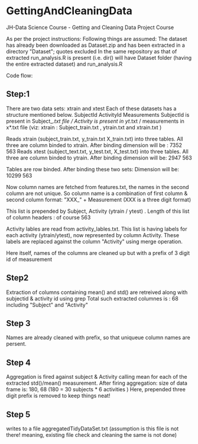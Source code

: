 # GettingAndCleaningData
JH-Data Science Course - Getting and Cleaning Data Project Course

As per the project instructions:
Following things are assumed:
The dataset has already been downloaded as Dataset.zip and has been extracted in a directory "Dataset"; quotes excluded
In the same repository as that of extracted run_analysis.R is present
(i.e. dir() will have Dataset folder (having the entire extracted dataset) and run_analysis.R


Code flow:
## Step:1
There are two data sets: xtrain and xtest
Each of these datasets has a structure mentioned below.
 SubjectId  ActivityId  Measurements
SubjectId is present in Subject_*.txt file / Activity is present in yt*.txt / measurements in x*.txt file
(viz: xtrain : Subject_train.txt , ytrain.txt and xtrain.txt )
 
 
Reads xtrain (subject_train.txt, y_train.txt X_train.txt) into three tables.
All three are column binded to xtrain. After binding dimension will be : 7352  563
Reads xtest (subject_text.txt, y_test.txt, X_test.txt) into three tables.
All three are column binded to ytrain. After binding dimension will be: 2947  563
 
 Tables are row binded.
 After binding these two sets: Dimension will be: 10299   563
 
 
 Now column names are fetched from features.txt, the names in the second column are not unique.
 So column name is a combination of first column & second column format: "XXX_" + Measurement
 (XXX is a three digit format)
 
 This list is prepended by Subject, Activity (ytrain / ytest) .
 Length of this list of column headers : of course 563 
 
 Activity lables are read from activity_lables.txt. This list is having labels for each activity (ytrain/ytest), now represented by column Activity. These labels are replaced against the column "Activity" using merge operation.
 
 Here itself, names of the columns are cleaned up but with a prefix of 3 digit id of measurement
 
 
## Step2
 Extraction of columns containing mean() and std() are retreived along with subjectid & activity id using grep
 Total such extracted columnes is : 68 including "Subject" and "Activity"
## Step 3
  Names are already cleaned with prefix, so that uniqueue column names are persent.

## Step 4
  Aggregation is fired against subject & Activity calling mean for each of the extracted std()/mean() measurement.
  After firing aggregation: size of data frame is: 180, 68 
  (180 =  30 subjects * 6 activities )
  Here, prepended three digit prefix is removed to keep things neat!
## Step 5
  writes to a file  aggregatedTidyDataSet.txt (assumption is this file is not there! meaning, existing file check and cleaning the same is not done)
  
 
